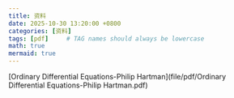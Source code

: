 ```yaml
---
title: 资料
date: 2025-10-30 13:20:00 +0800
categories: [资料]
tags: [pdf]     # TAG names should always be lowercase
math: true
mermaid: true
---
```

[Ordinary Differential Equations-Philip Hartman](file/pdf/Ordinary Differential Equations-Philip Hartman.pdf)